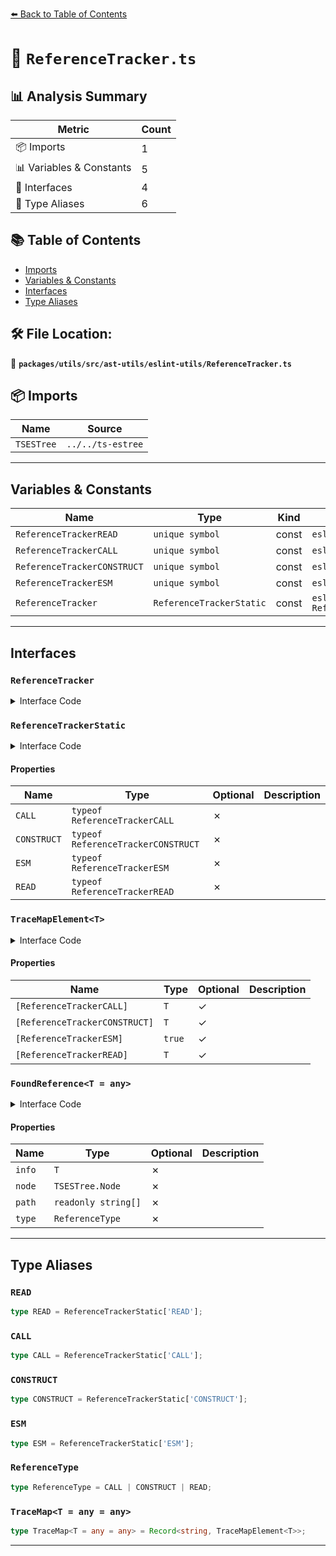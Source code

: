 [⬅️ Back to Table of Contents](../../../../../index.md)

# 📄 `ReferenceTracker.ts`

## 📊 Analysis Summary

| Metric | Count |
|--------|-------|
| 📦 Imports | 1 |
| 📊 Variables & Constants | 5 |
| 📐 Interfaces | 4 |
| 📑 Type Aliases | 6 |

## 📚 Table of Contents

- [Imports](#imports)
- [Variables & Constants](#variables-constants)
- [Interfaces](#interfaces)
- [Type Aliases](#type-aliases)

## 🛠️ File Location:
📂 **`packages/utils/src/ast-utils/eslint-utils/ReferenceTracker.ts`**

## 📦 Imports

| Name | Source |
|------|--------|
| `TSESTree` | `../../ts-estree` |


---

## Variables & Constants

| Name | Type | Kind | Value | Exported |
|------|------|------|-------|----------|
| `ReferenceTrackerREAD` | `unique symbol` | const | `eslintUtils.ReferenceTracker.READ` | ✗ |
| `ReferenceTrackerCALL` | `unique symbol` | const | `eslintUtils.ReferenceTracker.CALL` | ✗ |
| `ReferenceTrackerCONSTRUCT` | `unique symbol` | const | `eslintUtils.ReferenceTracker.CONSTRUCT` | ✗ |
| `ReferenceTrackerESM` | `unique symbol` | const | `eslintUtils.ReferenceTracker.ESM` | ✗ |
| `ReferenceTracker` | `ReferenceTrackerStatic` | const | `eslintUtils.ReferenceTracker as ReferenceTrackerStatic` | ✓ |


---

## Interfaces

### `ReferenceTracker`

<details><summary>Interface Code</summary>

```ts
interface ReferenceTracker {
  /**
   * Iterate the references that the given `traceMap` determined.
   * This method starts to search from `require()` expression.
   *
   * @see {@link https://eslint-community.github.io/eslint-utils/api/scope-utils.html#tracker-iteratecjsreferences}
   */
  iterateCjsReferences<T>(
    traceMap: ReferenceTracker.TraceMap<T>,
  ): IterableIterator<ReferenceTracker.FoundReference<T>>;

  /**
   * Iterate the references that the given `traceMap` determined.
   * This method starts to search from `import`/`export` declarations.
   *
   * @see {@link https://eslint-community.github.io/eslint-utils/api/scope-utils.html#tracker-iterateesmreferences}
   */
  iterateEsmReferences<T>(
    traceMap: ReferenceTracker.TraceMap<T>,
  ): IterableIterator<ReferenceTracker.FoundReference<T>>;

  /**
   * Iterate the references that the given `traceMap` determined.
   * This method starts to search from global variables.
   *
   * @see {@link https://eslint-community.github.io/eslint-utils/api/scope-utils.html#tracker-iterateglobalreferences}
   */
  iterateGlobalReferences<T>(
    traceMap: ReferenceTracker.TraceMap<T>,
  ): IterableIterator<ReferenceTracker.FoundReference<T>>;
}
```
</details>

### `ReferenceTrackerStatic`

<details><summary>Interface Code</summary>

```ts
interface ReferenceTrackerStatic {
  readonly CALL: typeof ReferenceTrackerCALL;
  readonly CONSTRUCT: typeof ReferenceTrackerCONSTRUCT;
  readonly ESM: typeof ReferenceTrackerESM;

  new (
    globalScope: TSESLint.Scope.Scope,
    options?: {
      /**
       * The name list of Global Object. Optional. Default is `["global", "globalThis", "self", "window"]`.
       */
      globalObjectNames?: readonly string[];
      /**
       * The mode which determines how the `tracker.iterateEsmReferences()` method scans CommonJS modules.
       * If this is `"strict"`, the method binds CommonJS modules to the default export. Otherwise, the method binds
       * CommonJS modules to both the default export and named exports. Optional. Default is `"strict"`.
       */
      mode?: 'legacy' | 'strict';
    },
  ): ReferenceTracker;

  readonly READ: typeof ReferenceTrackerREAD;
}
```
</details>

#### Properties

| Name | Type | Optional | Description |
|------|------|----------|-------------|
| `CALL` | `typeof ReferenceTrackerCALL` | ✗ |  |
| `CONSTRUCT` | `typeof ReferenceTrackerCONSTRUCT` | ✗ |  |
| `ESM` | `typeof ReferenceTrackerESM` | ✗ |  |
| `READ` | `typeof ReferenceTrackerREAD` | ✗ |  |

### `TraceMapElement<T>`

<details><summary>Interface Code</summary>

```ts
export interface TraceMapElement<T> {
    [key: string]: TraceMapElement<T>;
    [ReferenceTrackerCALL]?: T;
    [ReferenceTrackerCONSTRUCT]?: T;
    [ReferenceTrackerESM]?: true;
    [ReferenceTrackerREAD]?: T;
  }
```
</details>

#### Properties

| Name | Type | Optional | Description |
|------|------|----------|-------------|
| `[ReferenceTrackerCALL]` | `T` | ✓ |  |
| `[ReferenceTrackerCONSTRUCT]` | `T` | ✓ |  |
| `[ReferenceTrackerESM]` | `true` | ✓ |  |
| `[ReferenceTrackerREAD]` | `T` | ✓ |  |

### `FoundReference<T = any>`

<details><summary>Interface Code</summary>

```ts
export interface FoundReference<T = any> {
    info: T;
    node: TSESTree.Node;
    path: readonly string[];
    type: ReferenceType;
  }
```
</details>

#### Properties

| Name | Type | Optional | Description |
|------|------|----------|-------------|
| `info` | `T` | ✗ |  |
| `node` | `TSESTree.Node` | ✗ |  |
| `path` | `readonly string[]` | ✗ |  |
| `type` | `ReferenceType` | ✗ |  |


---

## Type Aliases

### `READ`

```ts
type READ = ReferenceTrackerStatic['READ'];
```

### `CALL`

```ts
type CALL = ReferenceTrackerStatic['CALL'];
```

### `CONSTRUCT`

```ts
type CONSTRUCT = ReferenceTrackerStatic['CONSTRUCT'];
```

### `ESM`

```ts
type ESM = ReferenceTrackerStatic['ESM'];
```

### `ReferenceType`

```ts
type ReferenceType = CALL | CONSTRUCT | READ;
```

### `TraceMap<T = any = any>`

```ts
type TraceMap<T = any = any> = Record<string, TraceMapElement<T>>;
```


---